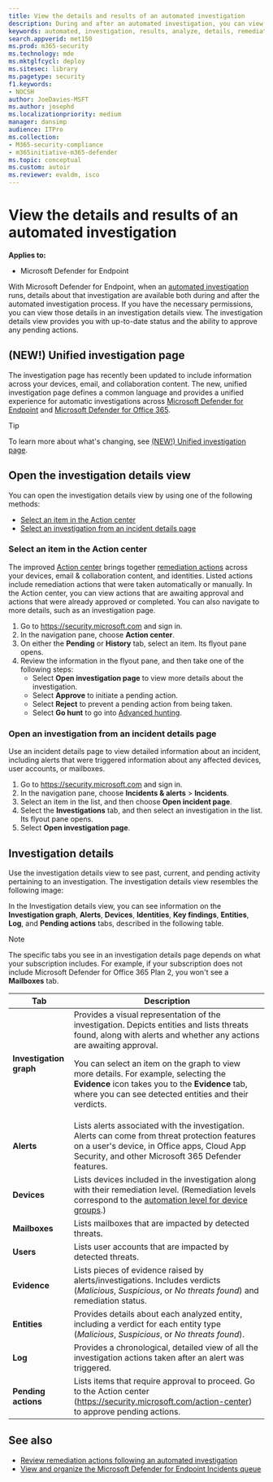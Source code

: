 ```yaml
---
title: View the details and results of an automated investigation
description: During and after an automated investigation, you can view the results and key findings
keywords: automated, investigation, results, analyze, details, remediation, autoair
search.appverid: met150
ms.prod: m365-security
ms.technology: mde
ms.mktglfcycl: deploy
ms.sitesec: library
ms.pagetype: security
f1.keywords:
- NOCSH
author: JoeDavies-MSFT
ms.author: josephd
ms.localizationpriority: medium
manager: dansimp
audience: ITPro
ms.collection:
- M365-security-compliance
- m365initiative-m365-defender
ms.topic: conceptual
ms.custom: autoir
ms.reviewer: evaldm, isco
---
```


# View the details and results of an automated investigation

**Applies to:**
- Microsoft Defender for Endpoint

With Microsoft Defender for Endpoint, when an [automated investigation](automated-investigations.md) runs, details about that investigation are available both during and after the automated investigation process. If you have the necessary permissions, you can view those details in an investigation details view. The investigation details view provides you with up-to-date status and the ability to approve any pending actions.

## (NEW!) Unified investigation page

The investigation page has recently been updated to include information across your devices, email, and collaboration content. The new, unified investigation page defines a common language and provides a unified experience for automatic investigations across [Microsoft Defender for Endpoint](microsoft-defender-endpoint.md)  and [Microsoft Defender for Office 365](/microsoft-365/security/office-365-security/office-365-atp).

> [!TIP]
> To learn more about what's changing, see [(NEW!) Unified investigation page](/microsoft-365/security/mtp/mtp-autoir-results).

## Open the investigation details view

You can open the investigation details view by using one of the following methods:

- [Select an item in the Action center](#select-an-item-in-the-action-center)
- [Select an investigation from an incident details page](#open-an-investigation-from-an-incident-details-page)

### Select an item in the Action center

The improved [Action center](auto-investigation-action-center.md) brings together [remediation actions](manage-auto-investigation.md#remediation-actions) across your devices, email & collaboration content, and identities. Listed actions include remediation actions that were taken automatically or manually. In the Action center, you can view actions that are awaiting approval and actions that were already approved or completed. You can also navigate to more details, such as an investigation page.

1. Go to <https://security.microsoft.com> and sign in.
2. In the navigation pane, choose **Action center**.
3. On either the **Pending** or **History** tab, select an item. Its flyout pane opens.
4. Review the information in the flyout pane, and then take one of the following steps:
   - Select **Open investigation page** to view more details about the investigation.
   - Select **Approve** to initiate a pending action.
   - Select **Reject** to prevent a pending action from being taken.
   - Select **Go hunt** to go into [Advanced hunting](advanced-hunting-overview.md).

### Open an investigation from an incident details page

Use an incident details page to view detailed information about an incident, including alerts that were triggered information about any affected devices, user accounts, or mailboxes.

1. Go to <https://security.microsoft.com> and sign in.
2. In the navigation pane, choose **Incidents & alerts** \> **Incidents**.
3. Select an item in the list, and then choose **Open incident page**.
4. Select the **Investigations** tab, and then select an investigation in the list. Its flyout pane opens.
5. Select **Open investigation page**.

## Investigation details

Use the investigation details view to see past, current, and pending activity pertaining to an investigation. The investigation details view resembles the following image:

In the Investigation details view, you can see information on the **Investigation graph**, **Alerts**, **Devices**, **Identities**, **Key findings**, **Entities**, **Log**, and **Pending actions** tabs, described in the following table.

> [!NOTE]
> The specific tabs you see in an investigation details page depends on what your subscription includes. For example, if your subscription does not include Microsoft Defender for Office 365 Plan 2, you won't see a **Mailboxes** tab.

|Tab|Description|
|---|---|
|**Investigation graph**|Provides a visual representation of the investigation. Depicts entities and lists threats found, along with alerts and whether any actions are awaiting approval. <p> You can select an item on the graph to view more details. For example, selecting the **Evidence** icon takes you to the **Evidence** tab, where you can see detected entities and their verdicts.|
|**Alerts**|Lists alerts associated with the investigation. Alerts can come from threat protection features on a user's device, in Office apps, Cloud App Security, and other Microsoft 365 Defender features.|
|**Devices**|Lists devices included in the investigation along with their remediation level. (Remediation levels correspond to the [automation level for device groups](automation-levels.md).)|
|**Mailboxes**|Lists mailboxes that are impacted by detected threats.|
|**Users**|Lists user accounts that are impacted by detected threats.|
|**Evidence**|Lists pieces of evidence raised by alerts/investigations. Includes verdicts (*Malicious*, *Suspicious*, or *No threats found*) and remediation status.|
|**Entities**|Provides details about each analyzed entity, including a verdict for each entity type (*Malicious*, *Suspicious*, or *No threats found*).|
|**Log**|Provides a chronological, detailed view of all the investigation actions taken after an alert was triggered.|
|**Pending actions**|Lists items that require approval to proceed. Go to the Action center (<https://security.microsoft.com/action-center>) to approve pending actions.|

## See also

- [Review remediation actions following an automated investigation](manage-auto-investigation.md)
- [View and organize the Microsoft Defender for Endpoint Incidents queue](view-incidents-queue.md)
